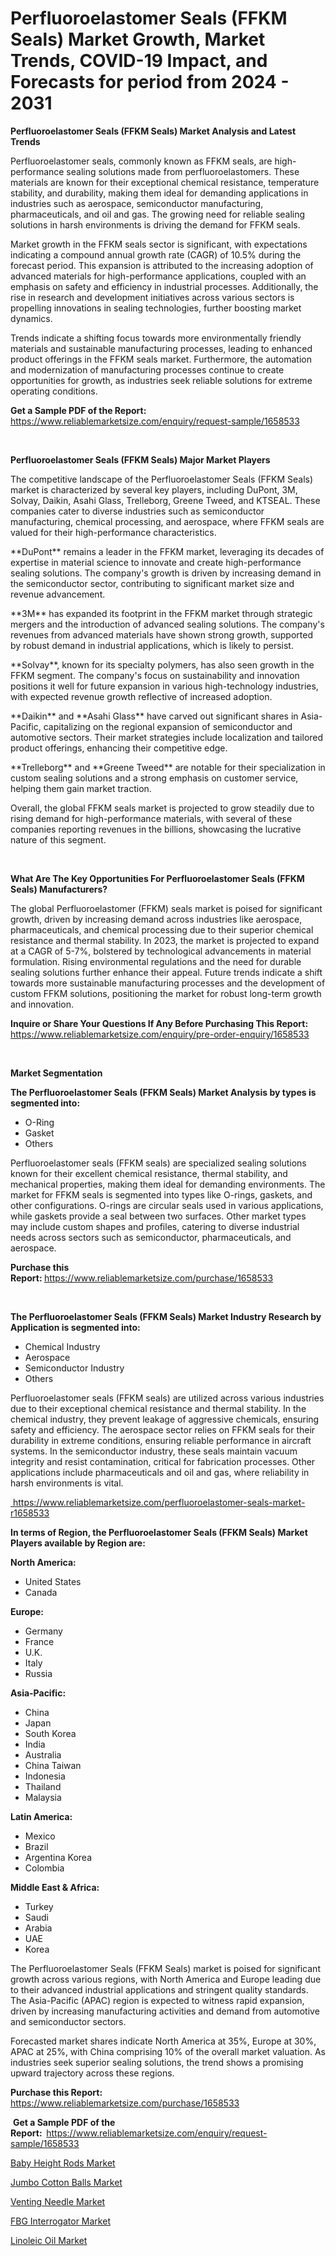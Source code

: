 <p><h1>Perfluoroelastomer Seals (FFKM Seals) Market Growth, Market Trends, COVID-19 Impact, and Forecasts for period from 2024 - 2031</h1></p><p><strong>Perfluoroelastomer Seals (FFKM Seals) Market Analysis and Latest Trends</strong></p>
<p><p>Perfluoroelastomer seals, commonly known as FFKM seals, are high-performance sealing solutions made from perfluoroelastomers. These materials are known for their exceptional chemical resistance, temperature stability, and durability, making them ideal for demanding applications in industries such as aerospace, semiconductor manufacturing, pharmaceuticals, and oil and gas. The growing need for reliable sealing solutions in harsh environments is driving the demand for FFKM seals.</p><p>Market growth in the FFKM seals sector is significant, with expectations indicating a compound annual growth rate (CAGR) of 10.5% during the forecast period. This expansion is attributed to the increasing adoption of advanced materials for high-performance applications, coupled with an emphasis on safety and efficiency in industrial processes. Additionally, the rise in research and development initiatives across various sectors is propelling innovations in sealing technologies, further boosting market dynamics. </p><p>Trends indicate a shifting focus towards more environmentally friendly materials and sustainable manufacturing processes, leading to enhanced product offerings in the FFKM seals market. Furthermore, the automation and modernization of manufacturing processes continue to create opportunities for growth, as industries seek reliable solutions for extreme operating conditions.</p></p>
<p><strong>Get a Sample PDF of the Report:&nbsp;</strong> <a href="https://www.reliablemarketsize.com/enquiry/request-sample/1658533?utm_campaign=1131&utm_medium=2&utm_source=Github&utm_content=ia&utm_term=28092024&utm_id=perfluoroelastomer-seals-ffkm-seals">https://www.reliablemarketsize.com/enquiry/request-sample/1658533</a></p>
<p>&nbsp;</p>
<p><strong>Perfluoroelastomer Seals (FFKM Seals) Major Market Players</strong></p>
<p><p>The competitive landscape of the Perfluoroelastomer Seals (FFKM Seals) market is characterized by several key players, including DuPont, 3M, Solvay, Daikin, Asahi Glass, Trelleborg, Greene Tweed, and KTSEAL. These companies cater to diverse industries such as semiconductor manufacturing, chemical processing, and aerospace, where FFKM seals are valued for their high-performance characteristics.</p><p>**DuPont** remains a leader in the FFKM market, leveraging its decades of expertise in material science to innovate and create high-performance sealing solutions. The company's growth is driven by increasing demand in the semiconductor sector, contributing to significant market size and revenue advancement.</p><p>**3M** has expanded its footprint in the FFKM market through strategic mergers and the introduction of advanced sealing solutions. The company's revenues from advanced materials have shown strong growth, supported by robust demand in industrial applications, which is likely to persist.</p><p>**Solvay**, known for its specialty polymers, has also seen growth in the FFKM segment. The company's focus on sustainability and innovation positions it well for future expansion in various high-technology industries, with expected revenue growth reflective of increased adoption.</p><p>**Daikin** and **Asahi Glass** have carved out significant shares in Asia-Pacific, capitalizing on the regional expansion of semiconductor and automotive sectors. Their market strategies include localization and tailored product offerings, enhancing their competitive edge.</p><p>**Trelleborg** and **Greene Tweed** are notable for their specialization in custom sealing solutions and a strong emphasis on customer service, helping them gain market traction.</p><p>Overall, the global FFKM seals market is projected to grow steadily due to rising demand for high-performance materials, with several of these companies reporting revenues in the billions, showcasing the lucrative nature of this segment.</p></p>
<p>&nbsp;</p>
<p><strong>What Are The Key Opportunities For Perfluoroelastomer Seals (FFKM Seals) Manufacturers?</strong></p>
<p><p>The global Perfluoroelastomer (FFKM) seals market is poised for significant growth, driven by increasing demand across industries like aerospace, pharmaceuticals, and chemical processing due to their superior chemical resistance and thermal stability. In 2023, the market is projected to expand at a CAGR of 5-7%, bolstered by technological advancements in material formulation. Rising environmental regulations and the need for durable sealing solutions further enhance their appeal. Future trends indicate a shift towards more sustainable manufacturing processes and the development of custom FFKM solutions, positioning the market for robust long-term growth and innovation.</p></p>
<p><strong>Inquire or Share Your Questions If Any Before Purchasing This Report:</strong> <a href="https://www.reliablemarketsize.com/enquiry/pre-order-enquiry/1658533?utm_campaign=1131&utm_medium=2&utm_source=Github&utm_content=ia&utm_term=28092024&utm_id=perfluoroelastomer-seals-ffkm-seals">https://www.reliablemarketsize.com/enquiry/pre-order-enquiry/1658533</a></p>
<p>&nbsp;</p>
<p><strong>Market Segmentation</strong></p>
<p><strong>The Perfluoroelastomer Seals (FFKM Seals) Market Analysis by types is segmented into:</strong></p>
<p><ul><li>O-Ring</li><li>Gasket</li><li>Others</li></ul></p>
<p><p>Perfluoroelastomer seals (FFKM seals) are specialized sealing solutions known for their excellent chemical resistance, thermal stability, and mechanical properties, making them ideal for demanding environments. The market for FFKM seals is segmented into types like O-rings, gaskets, and other configurations. O-rings are circular seals used in various applications, while gaskets provide a seal between two surfaces. Other market types may include custom shapes and profiles, catering to diverse industrial needs across sectors such as semiconductor, pharmaceuticals, and aerospace.</p></p>
<p><strong>Purchase this Report:&nbsp;</strong><a href="https://www.reliablemarketsize.com/purchase/1658533?utm_campaign=1131&utm_medium=2&utm_source=Github&utm_content=ia&utm_term=28092024&utm_id=perfluoroelastomer-seals-ffkm-seals">https://www.reliablemarketsize.com/purchase/1658533</a></p>
<p>&nbsp;</p>
<p><strong>The Perfluoroelastomer Seals (FFKM Seals) Market Industry Research by Application is segmented into:</strong></p>
<p><ul><li>Chemical Industry</li><li>Aerospace</li><li>Semiconductor Industry</li><li>Others</li></ul></p>
<p><p>Perfluoroelastomer seals (FFKM seals) are utilized across various industries due to their exceptional chemical resistance and thermal stability. In the chemical industry, they prevent leakage of aggressive chemicals, ensuring safety and efficiency. The aerospace sector relies on FFKM seals for their durability in extreme conditions, ensuring reliable performance in aircraft systems. In the semiconductor industry, these seals maintain vacuum integrity and resist contamination, critical for fabrication processes. Other applications include pharmaceuticals and oil and gas, where reliability in harsh environments is vital.</p></p>
<p><a href="https://www.reliablemarketsize.com/perfluoroelastomer-seals-market-r1658533?utm_campaign=1131&utm_medium=2&utm_source=Github&utm_content=ia&utm_term=28092024&utm_id=perfluoroelastomer-seals-ffkm-seals">&nbsp;https://www.reliablemarketsize.com/perfluoroelastomer-seals-market-r1658533</a></p>
<p><strong>In terms of Region, the Perfluoroelastomer Seals (FFKM Seals) Market Players available by Region are:</strong></p>
<p>
    <p> <strong> North America: </strong>
        <ul>
            <li>United States</li>
            <li>Canada</li>
        </ul>
        </p> 
    <p> <strong> Europe: </strong>
        <ul>
            <li>Germany</li>
            <li>France</li>
            <li>U.K.</li>
            <li>Italy</li>
            <li>Russia</li>
        </ul>
        </p> 
    <p> <strong> Asia-Pacific: </strong>
        <ul>
            <li>China</li>
            <li>Japan</li>
            <li>South Korea</li>
            <li>India</li>
            <li>Australia</li>
            <li>China Taiwan</li>
            <li>Indonesia</li>
            <li>Thailand</li>
            <li>Malaysia</li>
        </ul>
        </p> 
    <p> <strong> Latin America: </strong>
        <ul>
            <li>Mexico</li>
            <li>Brazil</li>
            <li>Argentina Korea</li>
            <li>Colombia</li>
        </ul>
        </p> 
    <p> <strong> Middle East & Africa: </strong>
        <ul>
            <li>Turkey</li>
            <li>Saudi</li>
            <li>Arabia</li>
            <li>UAE</li>
            <li>Korea</li>
        </ul>
    </p>
    </p>
<p><p>The Perfluoroelastomer Seals (FFKM Seals) market is poised for significant growth across various regions, with North America and Europe leading due to their advanced industrial applications and stringent quality standards. The Asia-Pacific (APAC) region is expected to witness rapid expansion, driven by increasing manufacturing activities and demand from automotive and semiconductor sectors. </p><p>Forecasted market shares indicate North America at 35%, Europe at 30%, APAC at 25%, with China comprising 10% of the overall market valuation. As industries seek superior sealing solutions, the trend shows a promising upward trajectory across these regions.</p></p>
<p><strong>Purchase this Report: </strong><a href="https://www.reliablemarketsize.com/purchase/1658533?utm_campaign=1131&utm_medium=2&utm_source=Github&utm_content=ia&utm_term=28092024&utm_id=perfluoroelastomer-seals-ffkm-seals">https://www.reliablemarketsize.com/purchase/1658533</a></p>
<p>&nbsp;<strong>Get a Sample PDF of the Report:&nbsp;&nbsp;</strong><a href="https://www.reliablemarketsize.com/enquiry/request-sample/1658533?utm_campaign=1131&utm_medium=2&utm_source=Github&utm_content=ia&utm_term=28092024&utm_id=perfluoroelastomer-seals-ffkm-seals">https://www.reliablemarketsize.com/enquiry/request-sample/1658533</a></p>
<p><strong></strong></p>
<p><p><a href="https://issuu.com/reportprime-2/docs/baby-height-rods-market-size-2030.p_2cb4f7de890d68?utm_campaign=1131&utm_medium=2&utm_source=Github&utm_content=ia&utm_term=28092024&utm_id=perfluoroelastomer-seals-ffkm-seals">Baby Height Rods Market</a></p><p><a href="https://www.linkedin.com/pulse/jumbo-cotton-balls-industry-sector-new-technologies-market-impact-0u0zf?trackingId=osW5FFSgSNuUJSYzYtkpAg%3D%3D&utm_campaign=1131&utm_medium=2&utm_source=Github&utm_content=ia&utm_term=28092024&utm_id=perfluoroelastomer-seals-ffkm-seals">Jumbo Cotton Balls Market</a></p><p><a href="https://www.linkedin.com/pulse/venting-needle-market-trends-growth-outlook-2024-2031-brainvyze-jszff?trackingId=C%2FBqIZ%2FwTYGtGoKEPP9aGw%3D%3D&utm_campaign=1131&utm_medium=2&utm_source=Github&utm_content=ia&utm_term=28092024&utm_id=perfluoroelastomer-seals-ffkm-seals">Venting Needle Market</a></p><p><a href="https://www.linkedin.com/pulse/fbg-interrogator-industry-sector-new-technologies-market-6ckaf?trackingId=DgwpvyMoTmqSsW6jteFd6A%3D%3D&utm_campaign=1131&utm_medium=2&utm_source=Github&utm_content=ia&utm_term=28092024&utm_id=perfluoroelastomer-seals-ffkm-seals">FBG Interrogator Market</a></p><p><a href="https://issuu.com/reportprime-2/docs/linoleic-oil-market-size-2030.pptx_5c297e4882805b?utm_campaign=1131&utm_medium=2&utm_source=Github&utm_content=ia&utm_term=28092024&utm_id=perfluoroelastomer-seals-ffkm-seals">Linoleic Oil Market</a></p></p>